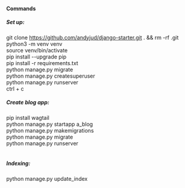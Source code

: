 #### Commands
##### Set up:
git clone https://github.com/andyjud/django-starter.git . && rm -rf .git <br/>
python3 -m venv venv <br/>
source venv/bin/activate <br/>
pip install --upgrade pip <br/>
pip install -r requirements.txt <br/>
python manage.py migrate <br/>
python manage.py createsuperuser <br/>
python manage.py runserver <br/>
ctrl + c <br/>

##### Create blog app:
pip install wagtail <br/>
python manage.py startapp a_blog <br/>
python manage.py makemigrations<br/>
python manage.py migrate <br/>
python manage.py runserver <br/>
<br/>

##### Indexing:
python manage.py update_index<br/>
<br/>
